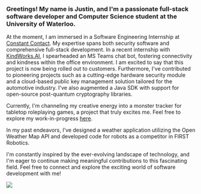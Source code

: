 ### Greetings! My name is Justin, and I'm a passionate full-stack software developer and Computer Science student at the University of Waterloo.

At the moment, I am immersed in a Software Engineering Internship at [Constant Contact](https://www.constantcontact.com). My expertise spans both security software and comprehensive full-stack development. In a recent internship with [KindWorks.AI](https://kindworks.ai/), I spearheaded an MS Teams chat bot, fostering connectivity and kindness within the office environment. I am excited to say that this project is now being rolled out to customers. Furthermore, I've contributed to pioneering projects such as a cutting-edge hardware security module and a cloud-based public key management solution tailored for the automotive industry. I've also augmented a Java SDK with support for open-source post-quantum cryptography libraries.

Currently, I'm channeling my creative energy into a monster tracker for tabletop roleplaying games, a project that truly excites me. Feel free to explore my work-in-progress [here](https://github.com/Zinka010/dnd-monster-tracker).

In my past endeavors, I've designed a weather application utilizing the Open Weather Map API and developed code for robots as a competitor in FIRST Robotics.

I'm constantly inspired by the ever-evolving landscape of technology, and I'm eager to continue making meaningful contributions to this fascinating field. Feel free to connect and explore the exciting world of software development with me!

![](https://komarev.com/ghpvc/?username=Zinka010)
